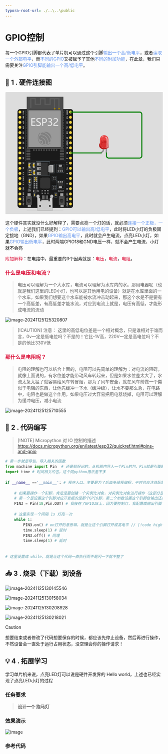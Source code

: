 ```yaml
---
typora-root-url: ./..\..\public
---
```


# GPIO控制

每一个GPIO引脚都代表了单片机可以通过这个引脚<font color=CornflowerBlue>输出一个高/低电平</font>，或者<font color=CornflowerBlue>读取一个外部电平</font>，而<font color=CornflowerBlue>不同的GPIO</font>又被赋予了其他<font color=CornflowerBlue>不同的附加功能</font>，在此章，我们只需要关注<font color=CornflowerBlue>GPIO引脚能输出一个高/低电平</font>。



## 🔗 1 . 硬件连接图

![image-20241125121914903](public/esp32/image-20241125121914903.png)

这个硬件其实就没什么好解释了，需要点亮一个灯的话，就必须<font color=CornflowerBlue>连接一个正极，一个负极</font>，上述我们已经提到：<font color=CornflowerBlue>GPIO可以输出高/低电平</font>，此时将LED小灯的负极固定接地（GND），如果<font color=CornflowerBlue>GPIO输出高电平</font>，此时就会产生电流，点亮LED小灯，如果<font color=CornflowerBlue>GPIO输出低电平</font>，此时两端GPIO18和GND电压一样，就不会产生电流，小灯就不会亮

<font color=Crimson>附加解释</font>：在电路中，最重要的3个因素就是：<font color=Crimson>电压</font>，<font color=Crimson>电流</font>，<font color=Crimson>电阻</font>。

###  <font color=Crimson>什么是电压和电流？</font> 
> 电压可以理解为一个大水库，电流可以理解为水库内的水。那用电器呢（也就是我们这里的LED小灯，也可以是其他用电的设备）就是在水库里面的一个水车，如果我们想要这个水车能被水流冲击动起来，那这个水是不是要有一个高低差，有高低差才能水流，对应到电流上就是，电压有高低，才能形成电流的流动

![image-20241125125320807](/esp32/image-20241125125320807.png)

> [!CAUTION] 注意：
> 这里的高低电位差是一个相对概念，只是谁相对于谁而言，0v一定是低电位吗？不是的！它比-1V高，220V一定是高电位吗？不是的他比330V低

### <font color=Crimson>那什么是电阻呢？</font> 
> 电阻的理解也可以结合上面的，电阻可以先简单的理解为：对电流的阻碍。就像上面说的，有水位差才能带动风车转起来，但是如果水位差太大了，水流太急太猛了就容易给风车转冒烟，那为了风车安全，就在风车前做一个类似于电阻的东西，让他先缓冲一下水（缓冲级），让水不要那么急，在电路中，电阻也是做这个作用，如果电压过大容易把用电器烧掉，电阻可以理解为缓冲电压，减小电流

![image-20241125125710555](/esp32/image-20241125125710555.png)



## 🧰 2 . 代码编写

> [!NOTE] Micropython 对 IO 控制的描述
> https://docs.micropython.org/en/latest/esp32/quickref.html#pins-and-gpio

```python
# 第一步就是导包，导入相关的函数
from machine import Pin  # 还是挺好记的，从机器内导入一个Pin的包，Pin就是引脚的意思
import time # 时间相关的包，这个同python用法差不多

if __name__ =='__main__': # 程序入口。主要是为了后面多线程编程，平时也应注意配置入口函数。
    
    # 如果要操作一个引脚，肯定是要创建一个实例化对象，对实例化对象进行操作（这部分是python基础）
    # 第一个是设置这个引脚对应开发板的是那个GPIO脚，第二个参数设置这个引脚做输出还是做输入
    PIN3 = Pin(18,Pin.OUT) # 我接在了GPIO18上，因为要控制灯，我配置成输出引脚
    
    # 这里实现一个间隔 1s 灯亮一次
    while 1:
        PIN3.on() # on打开的意思嘛，就是让这个引脚打开成高电平 // [!code highlight:3]
        time.sleep(1) # 延时
        PIN3.off() # 同理
        time.sleep(1) # 延时
        

# 这里设置成 while，就是让这个代码一直执行而不是闪一下就不整了
```



## 📥 3 . 烧录（下载）到设备

![image-20241125130145546](/esp32/image-20241125130145546.png)

![image-20241125130158034](/esp32/image-20241125130158034.png)

![image-20241125130208928](/esp32/image-20241125130208928.png)

![image-20241125130218021](/esp32/image-20241125130218021.png)
> [!CAUTION]
> 想要结束或者修改了代码想要保存的时候，都应该先停止设备，然后再进行操作，不然设备会一直处于运行占用状态，没空理会你的操作请求！



## 💡 4 . 拓展学习

学习单片机来说，点亮LED灯可以说是硬件开发界的 Hello world，上述也已经实现了点亮LED小灯的过程

### 任务要求

> **设计一个 跑马灯** 


### 效果演示

![image](/esp32/image.gif)

### 参考代码
<Linkcard url="https://github.com/Aqiuseven/esp32-code/blob/main/%E5%8D%95%E7%89%87%E6%9C%BA%E5%9F%BA%E7%A1%80/IO%E6%8E%A7%E5%88%B6/LiuShui.py" title="ESP32 -> IO控制 -> 流水灯"  logo="https://s21.ax1x.com/2024/11/25/pAhriuV.png"/>
<Linkcard url="https://gitee.com/tenseven/esp32-code/blob/main/%E5%8D%95%E7%89%87%E6%9C%BA%E5%9F%BA%E7%A1%80/IO%E6%8E%A7%E5%88%B6/LiuShui.py" title="ESP32 -> IO控制 -> 流水灯"  logo="https://s21.ax1x.com/2024/11/25/pAhDvNQ.png"/>
